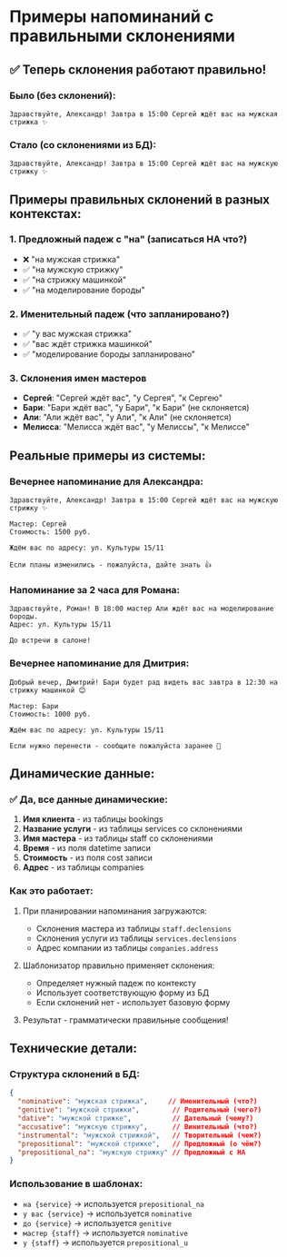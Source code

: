 # Примеры напоминаний с правильными склонениями

## ✅ Теперь склонения работают правильно!

### Было (без склонений):
```
Здравствуйте, Александр! Завтра в 15:00 Сергей ждёт вас на мужская стрижка ✨
```

### Стало (со склонениями из БД):
```
Здравствуйте, Александр! Завтра в 15:00 Сергей ждёт вас на мужскую стрижку ✨
```

## Примеры правильных склонений в разных контекстах:

### 1. Предложный падеж с "на" (записаться НА что?)
- ❌ "на мужская стрижка"
- ✅ "на мужскую стрижку"
- ✅ "на стрижку машинкой"
- ✅ "на моделирование бороды"

### 2. Именительный падеж (что запланировано?)
- ✅ "у вас мужская стрижка"
- ✅ "вас ждёт стрижка машинкой"
- ✅ "моделирование бороды запланировано"

### 3. Склонения имен мастеров
- **Сергей**: "Сергей ждёт вас", "у Сергея", "к Сергею"
- **Бари**: "Бари ждёт вас", "у Бари", "к Бари" (не склоняется)
- **Али**: "Али ждёт вас", "у Али", "к Али" (не склоняется)
- **Мелисса**: "Мелисса ждёт вас", "у Мелиссы", "к Мелиссе"

## Реальные примеры из системы:

### Вечернее напоминание для Александра:
```
Здравствуйте, Александр! Завтра в 15:00 Сергей ждёт вас на мужскую стрижку ✨

Мастер: Сергей
Стоимость: 1500 руб.

Ждём вас по адресу: ул. Культуры 15/11

Если планы изменились - пожалуйста, дайте знать 👍
```

### Напоминание за 2 часа для Романа:
```
Здравствуйте, Роман! В 18:00 мастер Али ждёт вас на моделирование бороды.
Адрес: ул. Культуры 15/11

До встречи в салоне!
```

### Вечернее напоминание для Дмитрия:
```
Добрый вечер, Дмитрий! Бари будет рад видеть вас завтра в 12:30 на стрижку машинкой 😊

Мастер: Бари
Стоимость: 1000 руб.

Ждём вас по адресу: ул. Культуры 15/11

Если нужно перенести - сообщите пожалуйста заранее 📱
```

## Динамические данные:

### ✅ Да, все данные динамические:
1. **Имя клиента** - из таблицы bookings
2. **Название услуги** - из таблицы services со склонениями
3. **Имя мастера** - из таблицы staff со склонениями
4. **Время** - из поля datetime записи
5. **Стоимость** - из поля cost записи
6. **Адрес** - из таблицы companies

### Как это работает:
1. При планировании напоминания загружаются:
   - Склонения мастера из таблицы `staff.declensions`
   - Склонения услуги из таблицы `services.declensions`
   - Адрес компании из таблицы `companies.address`

2. Шаблонизатор правильно применяет склонения:
   - Определяет нужный падеж по контексту
   - Использует соответствующую форму из БД
   - Если склонений нет - использует базовую форму

3. Результат - грамматически правильные сообщения!

## Технические детали:

### Структура склонений в БД:
```json
{
  "nominative": "мужская стрижка",     // Именительный (что?)
  "genitive": "мужской стрижки",        // Родительный (чего?)
  "dative": "мужской стрижке",          // Дательный (чему?)
  "accusative": "мужскую стрижку",      // Винительный (что?)
  "instrumental": "мужской стрижкой",   // Творительный (чем?)
  "prepositional": "мужской стрижке",   // Предложный (о чём?)
  "prepositional_na": "мужскую стрижку" // Предложный с НА
}
```

### Использование в шаблонах:
- `на {service}` → используется `prepositional_na`
- `у вас {service}` → используется `nominative`
- `до {service}` → используется `genitive`
- `мастер {staff}` → используется `nominative`
- `у {staff}` → используется `prepositional_u`